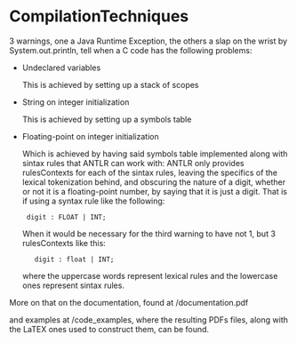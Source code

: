 # CompilationTechniques

3 warnings, one a Java Runtime Exception, the others a slap on the wrist by System.out.println, tell when a C code has the following problems:

* Undeclared variables

    This is achieved by setting up a stack of scopes
* String on integer initialization

    This is achieved by setting up a symbols table
* Floating-point on integer initialization

    Which is achieved by having said symbols table implemented along with sintax rules that ANTLR can work with: ANTLR only provides rulesContexts for each of the sintax rules, leaving the specifics of the lexical tokenization behind, and obscuring the nature of a digit, whether or not it is a floating-point number, by saying that it is just a digit.
    That is if using a syntax rule like the following:
    
     ``` digit : FLOAT | INT;```
     
    When it would be necessary for the third warning to have not 1, but 3 rulesContexts like this:
    
   ```   digit : float | INT;```
   
    where the uppercase words represent lexical rules and the lowercase ones represent sintax rules.

More on that on the documentation, found at /documentation.pdf

and examples at /code_examples, where the resulting PDFs files, along with the LaTEX ones used to construct them, can be found.
